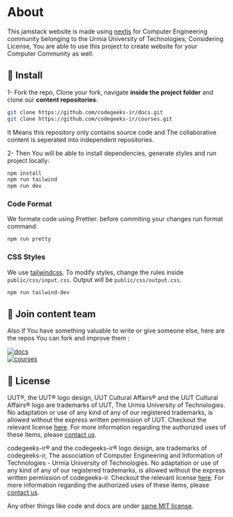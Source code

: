 # About

This jamstack website is made using [nextjs][] for Computer Engineering community belonging to the Urmia University of Technologies; Considering License, You are able to use this project to create website for your Computer Community as well.  

## 🔷 Install

1- Fork the repo, Clone your fork, navigate **inside the project folder** and clone our **content repositories**:  

```bash
git clone https://github.com/codegeeks-ir/docs.git
git clone https://github.com/codegeeks-ir/courses.git
```

It Means this repository only contains source code and The collaborative content is seperated into independent repositories.  

2- Then You will be able to install dependencies, generate styles and run project locally:  

```bash
npm install
npm run tailwind
npm run dev
```

### Code Format

We formate code using Prettier. before commiting your changes run format command:  

```bash
npm run pretty
```

### CSS Styles

We use [tailwindcss][]. To modify styles, change the rules inside `public/css/input.css`. Output will be `public/css/output.css`.  

```bash
npm run tailwind-dev
```

## 🔷 Join content team

Also if You have something valuable to write or give someone else, here are the repos You can fork and improve them :  

[![docs](https://img.shields.io/badge/The_collaborative_content_we_wrote-docs-blue)](https://github.com/codegeeks-ir/docs)  
[![courses](https://img.shields.io/badge/The_materials_we_gathered_for_each_course-courses-blue)](https://github.com/codegeeks-ir/courses)  

## 🔷 License

UUT®, the UUT® logo design, UUT Cultural Affairs® and the UUT Cultural Affairs® logo are trademarks of UUT, The Urmia University of Technologies. No adaptation or use of any kind of any of our registered trademarks, is allowed without the express written permission of UUT. Checkout the relevant license [here][UUT-logo-license]. For more information regarding the authorized uses of these items, please [contact us](mailto:info@uut.ac.ir).  

codegeeks-ir® and the codegeeks-ir® logo design, are trademarks of codegeeks-ir, The association of Computer Engineering and Information of Technologies - Urmia University of Technologies. No adaptation or use of any kind of any of our registered trademarks, is allowed without the express written permission of codegeeks-ir. Checkout the relevant license [here][codegeeks-ir-logo-license]. For more information regarding the authorized uses of these items, please [contact us](mailto:info@codegeeks.ir).  

Any other things like code and docs are under [same MIT license][project-license].

[nextjs]: https://nextjs.org/  
[tailwindcss]: https://tailwindcss.com/  

[UUT-logo-license]: https://github.com/codegeeks-ir/codegeeks-ir/blob/main/public/icones/uut/LICENSE
[codegeeks-ir-logo-license]: https://github.com/codegeeks-ir/codegeeks-ir/blob/main/public/icones/codegeeks/LICENSE
[project-license]: https://github.com/codegeeks-ir/codegeeks-ir/blob/main/LICENSE
